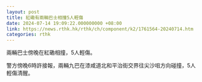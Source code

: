 ```yaml
---
layout: post
title: 紅磡有兩輛巴士相撞5人輕傷
date: 2024-07-14 19:09:22.000000000 +08:00
link: https://news.rthk.hk/rthk/ch/component/k2/1761564-20240714.htm
categories: rthk
---
```


兩輛巴士傍晚在紅磡相撞，5人輕傷。

警方傍晚6時許接報，兩輛九巴在漆咸道北和平治街交界往尖沙咀方向碰撞，5人輕傷清醒。
